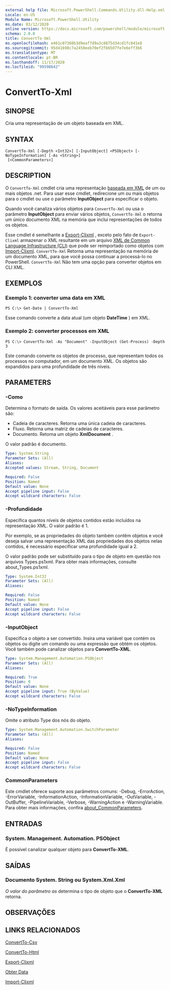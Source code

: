 ```yaml
---
external help file: Microsoft.PowerShell.Commands.Utility.dll-Help.xml
Locale: en-US
Module Name: Microsoft.PowerShell.Utility
ms.date: 03/12/2020
online version: https://docs.microsoft.com/powershell/module/microsoft.powershell.utility/convertto-xml?view=powershell-7.2&WT.mc_id=ps-gethelp
schema: 2.0.0
title: ConvertTo-Xml
ms.openlocfilehash: e461c07360b3d9eaf7d9a3c8875d34cd1fc841e8
ms.sourcegitcommit: 95d41698c7a2450eeb70ef2fb6507fe7e6eff3b6
ms.translationtype: MT
ms.contentlocale: pt-BR
ms.lasthandoff: 11/17/2020
ms.locfileid: "99598642"
---
```

# ConvertTo-Xml

## SINOPSE
Cria uma representação de um objeto baseada em XML.

## SYNTAX

```
ConvertTo-Xml [-Depth <Int32>] [-InputObject] <PSObject> [-NoTypeInformation] [-As <String>]
 [<CommonParameters>]
```

## DESCRIPTION

O `ConvertTo-Xml` cmdlet cria uma representação [baseada em XML](/dotnet/api/system.xml.xmldocument) de um ou mais objetos .net. Para usar esse cmdlet, redirecione um ou mais objetos para o cmdlet ou use o parâmetro **InputObject** para especificar o objeto.

Quando você canaliza vários objetos para `ConvertTo-Xml` ou usa o parâmetro **InputObject** para enviar vários objetos, `ConvertTo-Xml` o retorna um único documento XML na memória que inclui representações de todos os objetos.

Esse cmdlet é semelhante a [Export-Clixml](./Export-Clixml.md) , exceto pelo fato de `Export-Clixml` armazenar o XML resultante em um arquivo [XML de Common Language Infrastructure (CLI)](https://www.ecma-international.org/publications/standards/Ecma-335.htm) que pode ser reimportado como objetos com [Import-Clixml](./Import-Clixml.md). `ConvertTo-Xml` Retorna uma representação na memória de um documento XML, para que você possa continuar a processá-lo no PowerShell. `ConvertTo-Xml` Não tem uma opção para converter objetos em CLI XML.

## EXEMPLOS

### Exemplo 1: converter uma data em XML

```
PS C:\> Get-Date | ConvertTo-Xml
```

Esse comando converte a data atual (um objeto **DateTime** ) em XML.

### Exemplo 2: converter processos em XML

```
PS C:\> ConvertTo-Xml -As "Document" -InputObject (Get-Process) -Depth 3
```

Este comando converte os objetos de processo, que representam todos os processos no computador, em um documento XML. Os objetos são expandidos para uma profundidade de três níveis.

## PARAMETERS

### -Como

Determina o formato de saída.
Os valores aceitáveis para esse parâmetro são:

- Cadeia de caracteres.
Retorna uma única cadeia de caracteres.
- Fluxo.
Retorna uma matriz de cadeias de caracteres.
- Documento.
Retorna um objeto **XmlDocument** .

O valor padrão é documento.

```yaml
Type: System.String
Parameter Sets: (All)
Aliases:
Accepted values: Stream, String, Document

Required: False
Position: Named
Default value: None
Accept pipeline input: False
Accept wildcard characters: False
```

### -Profundidade

Especifica quantos níveis de objetos contidos estão incluídos na representação XML. O valor padrão é 1.

Por exemplo, se as propriedades do objeto também contêm objetos e você deseja salvar uma representação XML das propriedades dos objetos nelas contidos, é necessário especificar uma profundidade igual a 2.

O valor padrão pode ser substituído para o tipo de objeto em questão nos arquivos Types.ps1xml. Para obter mais informações, consulte about_Types.ps1xml.

```yaml
Type: System.Int32
Parameter Sets: (All)
Aliases:

Required: False
Position: Named
Default value: None
Accept pipeline input: False
Accept wildcard characters: False
```

### -InputObject

Especifica o objeto a ser convertido. Insira uma variável que contém os objetos ou digite um comando ou uma expressão que obtém os objetos. Você também pode canalizar objetos para **ConvertTo-XML**.

```yaml
Type: System.Management.Automation.PSObject
Parameter Sets: (All)
Aliases:

Required: True
Position: 0
Default value: None
Accept pipeline input: True (ByValue)
Accept wildcard characters: False
```

### -NoTypeInformation

Omite o atributo Type dos nós do objeto.

```yaml
Type: System.Management.Automation.SwitchParameter
Parameter Sets: (All)
Aliases:

Required: False
Position: Named
Default value: None
Accept pipeline input: False
Accept wildcard characters: False
```

### CommonParameters

Este cmdlet oferece suporte aos parâmetros comuns: -Debug, -ErrorAction, -ErrorVariable, -InformationAction, -InformationVariable, -OutVariable, -OutBuffer, -PipelineVariable, -Verbose, -WarningAction e -WarningVariable. Para obter mais informações, confira [about_CommonParameters](https://go.microsoft.com/fwlink/?LinkID=113216).

## ENTRADAS

### System. Management. Automation. PSObject

É possível canalizar qualquer objeto para **ConvertTo-XML**.

## SAÍDAS

### Documento System. String ou System.Xml.Xml

*O valor do parâmetro as* determina o tipo de objeto que o **ConvertTo-XML** retorna.

## OBSERVAÇÕES

## LINKS RELACIONADOS

[ConvertTo-Csv](ConvertTo-Csv.md)

[ConvertTo-Html](ConvertTo-Html.md)

[Export-Clixml](Export-Clixml.md)

[Obter Data](Get-Date.md)

[Import-Clixml](Import-Clixml.md)

